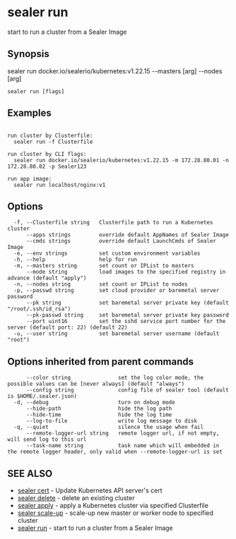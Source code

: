 # sealer run

start to run a cluster from a Sealer Image

## Synopsis

sealer run docker.io/sealerio/kubernetes:v1.22.15 --masters [arg] --nodes [arg]

```
sealer run [flags]
```

## Examples

```

run cluster by Clusterfile:
  sealer run -f Clusterfile

run cluster by CLI flags:
  sealer run docker.io/sealerio/kubernetes:v1.22.15 -m 172.28.80.01 -n 172.28.80.02 -p Sealer123

run app image:
  sealer run localhost/nginx:v1

```

## Options

```
  -f, --Clusterfile string   Clusterfile path to run a Kubernetes cluster
      --apps strings         override default AppNames of Sealer Image
      --cmds strings         override default LaunchCmds of Sealer Image
  -e, --env strings          set custom environment variables
  -h, --help                 help for run
  -m, --masters string       set count or IPList to masters
      --mode string          load images to the specified registry in advance (default "apply")
  -n, --nodes string         set count or IPList to nodes
  -p, --passwd string        set cloud provider or baremetal server password
      --pk string            set baremetal server private key (default "/root/.ssh/id_rsa")
      --pk-passwd string     set baremetal server private key password
      --port uint16          set the sshd service port number for the server (default port: 22) (default 22)
  -u, --user string          set baremetal server username (default "root")
```

## Options inherited from parent commands

```
      --color string               set the log color mode, the possible values can be [never always] (default "always")
      --config string              config file of sealer tool (default is $HOME/.sealer.json)
  -d, --debug                      turn on debug mode
      --hide-path                  hide the log path
      --hide-time                  hide the log time
      --log-to-file                write log message to disk
  -q, --quiet                      silence the usage when fail
      --remote-logger-url string   remote logger url, if not empty, will send log to this url
      --task-name string           task name which will embedded in the remote logger header, only valid when --remote-logger-url is set
```

## SEE ALSO

* [sealer cert](sealer_cert.md)     - Update Kubernetes API server's cert
* [sealer delete](sealer_delete.md)     - delete an existing cluster
* [sealer apply](sealer_apply.md)     - apply a Kubernetes cluster via specified Clusterfile
* [sealer scale-up](sealer_scale-up.md)     - scale-up new master or worker node to specified cluster
* [sealer run](sealer_run.md)     - start to run a cluster from a Sealer Image